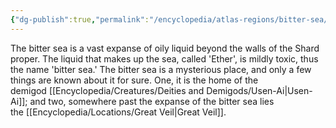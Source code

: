 ```yaml
---
{"dg-publish":true,"permalink":"/encyclopedia/atlas-regions/bitter-sea/"}
---
```


The bitter sea is a vast expanse of oily liquid beyond the walls of the Shard proper. The liquid that makes up the sea, called 'Ether', is mildly toxic, thus the name 'bitter sea.' The bitter sea is a mysterious place, and only a few things are known about it for sure. One, it is the home of the demigod [[Encyclopedia/Creatures/Deities and Demigods/Usen-Ai\|Usen-Ai]]; and two, somewhere past the expanse of the bitter sea lies the [[Encyclopedia/Locations/Great Veil\|Great Veil]].